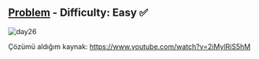 [Problem](https://www.hackerrank.com/challenges/30-nested-logic/problem) - Difficulty: Easy :white_check_mark:
---

![day26](https://user-images.githubusercontent.com/44196434/160233980-fa66be79-bc69-4fdb-8a87-794228baa16a.png)

Çözümü aldığım kaynak: https://www.youtube.com/watch?v=2iMylRiS5hM
